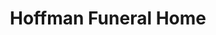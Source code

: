 ---
title: "Hoffman Funeral Home"
url: /davidsville/hoffman-funeral-home/
shop: funeral directors
---